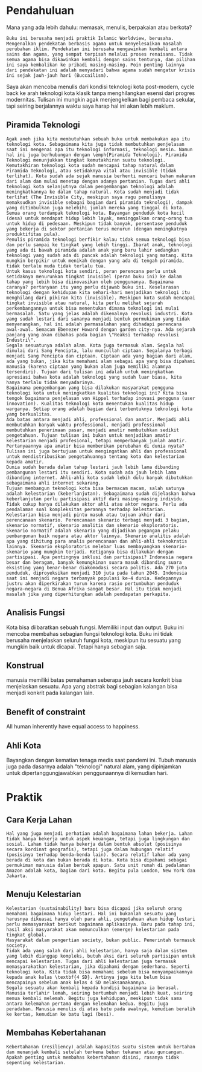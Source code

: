 # Pendahuluan
Mana yang ada lebih dahulu: memasak, menulis, berpakaian atau berkota?

	Buku ini berusaha menjadi praktik Islamic Worldview, berusaha. Mengenalkan pendekatan berbasis agama untuk menyelesaikan masalah perubahan iklim. Pendekatan ini berusaha mengawinkan kembali antara sains dan agama, yang sempat terpisah melalui proses renaisans. Tidak semua agama bisa dikawinkan kembali dengan sains tentunya, dan pilihan ini saya kembalikan ke pribadi masing-masing. Poin penting lainnya dari pendekatan ini adalah menyadari bahwa agama sudah mengatur krisis ini sejak jauh-jauh hari (Buccailism).
Saya akan mencoba menulis dari kondisi teknologi kota post-modern, cycle back ke arah teknologi kota klasik tanpa menghilangkan esensi dari progres modernitas. Tulisan ini mungkin agak menjengkelkan bagi pembaca sekular, tapi seiring berjalannya waktu saya harap hal ini akan lebih maklum.

## Piramida Teknologi	
	Agak aneh jika kita membutuhkan sebuah buku untuk membakukan apa itu teknologi kota. Sebagaimana kita juga tidak membutuhkan penjelasan saat ini mengenai apa itu teknologi informasi, teknologi mesin. Namun hal ini juga berhubungan dengan \emph{Piramida Teknologi}. Piramida Teknologi menunjukkan tingkat kemutakhiran suatu teknologi.
	Kemutakhiran teknologi kota sudah mencapai tahap natural dalam Piramida Teknologi, atau setidaknya vital atau invisible (tidak terlihat). Kota sudah ada sejak manusia berhenti mencari bahan makanan dari alam dan mulai menetap dengan adanya pertanian. Tugas dari ahli teknologi kota selanjutnya dalam pengembangan teknologi adalah meningkatkannya ke dalam tahap natural. Kota sudah menjadi tidak terlihat (The Invisible City, meskipun saya ragu penulisnya memaksudkan invisible sebagai bagian dari piramida teknologi), dampak yang ditimbulkan juga melebihi jumlah mereka yang tinggal di kota. Semua orang terdampak teknologi kota. Bayangan penduduk kota kecil (desa) untuk mendapat hidup lebih layak, meninggalkan orang-orang tua untuk hidup di pedesaan. Meskipun tidak banyak, persentase penduduk yang bekerja di sektor pertanian terus menurun (dengan meningkatnya produktifitas pula).
	Penulis piramida teknologi berfikir kalau tidak semua teknologi bisa dan perlu sampai ke tingkat yang lebih tinggi. Ibarat anak, teknologi yang ada di bawah piramida adalah anak yang baru lahir sedangkan teknologi yang sudah ada di puncak adalah teknologi yang matang. Kita mungkin berpikir untuk menikah dengan yang ada di tengah piramida, tidak terlalu muda tidak terlalu tua. 
	Untuk kasus teknologi kota sendiri, peran perencana perlu untuk setidaknya menurunkan tingkat invisibel (peran buku ini) ke dalam tahap yang lebih bisa diinovasikan oleh penggunanya. Bagaimana caranya? pertanyaan itu yang perlu dijawab buku ini. Keselarasan teknologi dengan kehidupan kita sehari-hari menjadikan teknologi itu menghilang dari pikiran kita (invisible). Meskipun kota sudah mencapai tingkat invisible atau natural, kita perlu melihat sejarah perkembangannya untuk bisa menentukan dimana teknologi ini mulai bermasalah. Satu yang jelas adalah dikenalnya revolusi industri. Kota yang sudah lestari dari sananya menjadi bentuk permukiman yang tidak menyenangkan, hal ini adalah permasalahan yang dihadapi perencana awal-awal. Semacam Ebenezer Howard dengan garden city-nya. Ada sejarah panjang yang akan dibahas pada bagian \"Reaksi terhadap revolusi Industri\".
	Segala sesuatunya adalah alam. Kota juga termasuk alam. Segala hal dimulai dari Sang Pencipta, lalu muncullah ciptaan. Segalanya terbagi menjadi Sang Pencipta dan ciptaan. Ciptaan ada yang bagian dari alam, ada yang bukan, jika kita memahami alam sebagai apa yang bisa dipahami manusia (karena ciptaan yang bukan alam juga memiliki alamnya tersendiri). Tujuan dari tulisan ini adalah untuk meningkatkan apresiasi bahwa kota adalah teknologi yang sudah luar biasa, kita hanya terlalu tidak menyadarinya.
	Bagaimana pengembangan yang bisa dilakukan masyarakat pengguna teknologi kota untuk meningkatkan kualitas teknologi ini? Kita bisa tengok bagaimana penjelasan von Hippel terhadap inovasi pengguna (user innovation). Kualitas teknologi kota menentukan kualitas hidup warganya. Setiap orang adalah bagian dari terbentuknya teknologi kota yang berkualitas.
	Ada batas antara menjadi ahli, professional dan amatir. Menjadi ahli membutuhkan banyak waktu professional, menjadi professional membutuhkan penerimaan pasar, menjadi amatir membutuhkan sedikit pengetahuan. Tujuan tulisan ini bukan untuk menjadikan amatir kelestarian menjadi profesional, tetapi memperbanyak jumlah amatir. Pertanyaannya apa amatir bisa memberikan perubahan di dunia nyata? Tulisan ini juga bertujuan untuk mengingatkan ahli dan professional untuk mendistribusikan pengetahuannya tentang kota dan kelestarian kepada amatir.
	Dunia sudah berada dalam tahap lestari jauh lebih lama dibanding pembangunan lestari itu sendiri. Kota sudah ada jauh lebih lama dibanding internet. Ahli-ahli kota sudah lebih dulu banyak dibutuhkan sebagaimana ahli internet sekarang.
	Tujuan membangun teknologi kota bisa bermacam macam, salah satunya adalah kelestarian (keberlanjutan). Sebagaimana sudah dijelaskan bahwa keberlanjutan perlu partisipasi aktif dari masing-masing individu. Tidak cukup hanya dilakukan aktor ahli atau aktor negara. Perlu ada pendalaman soal kompleksitas perannya terhadap kelestarian. Kelestarian bisa menjadi pintu masuk atau tujuan akhir dari perencanaan skenario. Perencanaan skenario terbagi menjadi 3 bagian, skenario normatif, skenario analitis dan skenario eksploratoris. Skenario normatif adalah skenario yang dijadikan pegangan pelaku pembangunan baik negara atau aktor lainnya. Skenario analitis adalah apa yang dihitung para analis perencanaan dan ahli-ahli teknokratis lainnya. Skenario eksploratoris melebar luas membayangkan skenario-skenario yang mungkin terjadi. Ketiganya bisa dilakukan dengan partisipasi. Apa pentingnya inklusi dan partisipasi? Indonesia negara besar dan beragam, banyak kemungkinan suara masuk dibanding suara eksisting yang benar-benar diakomodasi secara politis. Ada 270 juta penduduk, diproyeksikan menjadi 310 juta pada tahun 2045. Indonesia saat ini menjadi negara terbanyak populasi ke-4 dunia. Kedepannya justru akan diperkirakan turun karena rasio pertumbuhan penduduk negara-negara di Benua Afrika sangat besar. Hal itu tidak menjadi masalah jika yang diperhitungkan adalah pendapatan perkapita.
	
## Analisis Fungsi

Kota bisa diibaratkan sebuah fungsi. Memiliki input dan output. Buku ini mencoba membahas sebagian fungsi teknologi kota. Buku ini tidak berusaha menjelaskan seluruh fungsi kota, meskipun itu sesuatu yang mungkin baik untuk dicapai. Tetapi hanya sebagian saja.

## Konstrual

manusia memiliki batas pemahaman seberapa jauh secara konkrit bisa menjelaskan sesuatu. Apa yang abstrak bagi sebagian kalangan bisa menjadi konkrit pada kalangan lain.

## Benefit of constraint
All human inherently have equal access to happiness.

## Ahli Kota
Bayangkan dengan kematian tenaga medis saat pandemi ini.
Tubuh manusia juga pada dasarnya adalah "teknologi" natural alam, yang dipinjamkan untuk dipertanggungjawabkan penggunaannya di kemudian hari.

# Praktik

## Cara Kerja Lahan
	Hal yang juga menjadi perhatian adalah bagaimana lahan bekerja. Lahan tidak hanya bekerja untuk aspek keuangan, tetapi juga lingkungan dan sosial. Lahan tidak hanya bekerja dalam bentuk absolut (posisinya secara kordinat geografis), tetapi juga dalam hubungan relatif (posisinya terhadap benda-benda lain). Secara relatif lahan ada yang berada di kota dan bukan berada di kota. Kota bisa dipahami sebagai permukiman manusia dalam bentuk apapun. Satu unit rumah di pedalaman Amazon adalah kota, bagian dari kota. Begitu pula London, New York dan Jakarta.
	
## Menuju Kelestarian
	Kelestarian (sustainability) baru bisa dicapai jika seluruh orang memahami bagaimana hidup lestari. Hal ini bukanlah sesuatu yang harusnya dikuasai hanya oleh para ahli, pengetahuan akan hidup lestari perlu memasyarakat berikut bagaimana aplikasinya. Baru pada tahap ini, hasil aksi masyarakat akan memunculkan (emerge) kelestarian pada tingkat global.
	Masyarakat dalam pengertian society, bukan public. Pemerintah termasuk society.
	Tidak ada yang salah dari ahli kelestarian, hanya saja dalam sistem yang lebih dianggap kompleks, butuh aksi dari seluruh partisipan untuk mencapai kelestarian. Tugas dari ahli kelestarian juga termasuk memasyarakatkan kelestarian, jika dipahami dengan sederhana. Seperti teknologi kota. Kita tidak bisa memahami sebelum bisa menyampaikannya kepada anak kelas \textbf{4 SD}. Artinya juga kita belum bisa mencapainya sebelum anak kelas 4 SD melaksanakannya.
	Segala sesuatu akan kembali kepada kondisi bagaimana ia berasal. Manusia terlahir lemah, seiring bertumbuh menjadi lebih kuat, seiring menua kembali melemah. Begitu juga kehidupan, meskipun tidak sama antara kelemahan pertama dengan kelemahan kedua. Begitu juga peradaban. Manusia menulis di atas batu pada awalnya, kemudian beralih ke kertas, kemudian ke batu lagi (besi).

## Membahas Kebertahanan
	Kebertahanan (resiliency) adalah kapasitas suatu sistem untuk bertahan dan menanjak kembali setelah terkena beban tekanan atau guncangan. Apakah penting untuk membahas kebertahanan disini, rasanya tidak sepenting kelestarian.
	
